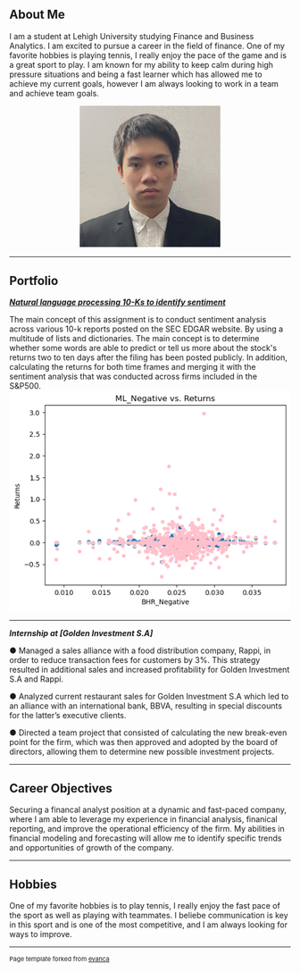 ## About Me

I am a student at Lehigh University studying Finance and Business Analytics. I am excited to pursue a career in the field of finance. One of my favorite hobbies is playing tennis, I really enjoy the pace of the game and is a great sport to play. I am known for my ability to keep calm during high pressure situations and being a fast learner which has allowed me to achieve my current goals, however I am always looking to work in a team and achieve team goals. 


<!-- Upload your own photo and change the path -->

<p style="text-align:center;">
  <img class="img-circle" src="images/Formal Picture.jpeg" width="50%">
</p>

---

## Portfolio

<!-- You can link to other websites, PDFs in this repo, and other pages in this repo -->

_**[Natural language processing 10-Ks to identify sentiment](Report/Report.md)**_

The main concept of this assignment is to conduct sentiment analysis across various 10-k reports posted on the SEC EDGAR website. By using a multitude of lists and dictionaries. The main concept is to determine whether some words are able to predict or tell us more about the stock's returns two to ten days after the filing has been posted publicly. In addition, calculating the returns for both time frames and merging it with the sentiment analysis that was conducted across firms included in the S&P500. 
<img src="Report/output_15_1.png"/>

---

_**Internship at [Golden Investment S.A]**_

● Managed a sales alliance with a food distribution company, Rappi, in order to reduce transaction fees for customers by 3%. This strategy resulted in additional sales and increased profitability for Golden Investment S.A and Rappi.

● Analyzed current restaurant sales for Golden Investment S.A which led to an alliance with an international bank, BBVA, resulting in special discounts for the latter’s executive clients.

● Directed a team project that consisted of calculating the new break-even point for the firm, which was then approved and adopted by the board of directors, allowing them to determine new possible investment projects.

---

## Career Objectives

Securing a financal analyst position at a dynamic and fast-paced company, where I am able to leverage my experience in financial analysis, finanical reporting, and improve the operational efficiency of the firm. My abilities in financial modeling and forecasting will allow me to identify specific trends and opportunities of growth of the company.

---

## Hobbies

One of my favorite hobbies is to play tennis, I really enjoy the fast pace of the sport as well as playing with teammates. I beliebe communication is key in this sport and is one of the most competitive, and I am always looking for ways to improve. 

---
<p style="font-size:11px">Page template forked from <a href="https://github.com/evanca/quick-portfolio">evanca</a></p>
<!-- Remove above link if you don't want to attibute -->
